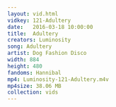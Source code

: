 ```yaml
---
layout: vid.html
vidkey: 121-Adultery
date:   2016-03-18 10:00:00
title:  Adultery
creators: Luminosity
song: Adultery
artist: Dog Fashion Disco
width: 884
height: 480
fandoms: Hannibal
mp4: Luminosity-121-Adultery.m4v
mp4size: 38.06 MB
collection: vids
---
```


  <div>
  
  </div>
  